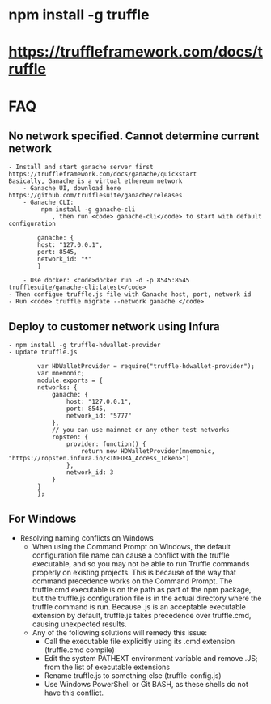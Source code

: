 # npm install -g truffle
# https://truffleframework.com/docs/truffle
# FAQ
## No network specified. Cannot determine current network
    - Install and start ganache server first https://truffleframework.com/docs/ganache/quickstart
    Basically, Ganache is a virtual ethereum network
        - Ganache UI, download here https://github.com/trufflesuite/ganache/releases
        - Ganache CLI: 
             npm install -g ganache-cli 
                , then run <code> ganache-cli</code> to start with default configuration
           
            ganache: {
            host: "127.0.0.1",
            port: 8545,
            network_id: "*"
            }
            
        - Use docker: <code>docker run -d -p 8545:8545 trufflesuite/ganache-cli:latest</code>
    - Then configue truffle.js file with Ganache host, port, network id
    - Run <code> truffle migrate --network ganache </code>
## Deploy to customer network using Infura
    - npm install -g truffle-hdwallet-provider 
    - Update truffle.js
     
            var HDWalletProvider = require("truffle-hdwallet-provider");
            var mnemonic;
            module.exports = {
            networks: {
                ganache: {
                    host: "127.0.0.1",
                    port: 8545,
                    network_id: "5777"
                },
                // you can use mainnet or any other test networks
                ropsten: {
                    provider: function() {
                        return new HDWalletProvider(mnemonic, "https://ropsten.infura.io/<INFURA_Access_Token>")
                    },
                    network_id: 3
                }
            }
            };
        
## For Windows
- Resolving naming conflicts on Windows
    - When using the Command Prompt on Windows, the default configuration file name can cause a conflict with the truffle executable, and so you may not be able to run Truffle commands properly on existing projects.
    This is because of the way that command precedence works on the Command Prompt. The truffle.cmd executable is on the path as part of the npm package, but the truffle.js configuration file is in the actual directory where the truffle command is run. Because .js is an acceptable executable extension by default, truffle.js takes precedence over truffle.cmd, causing unexpected results.
    - Any of the following solutions will remedy this issue:
        - Call the executable file explicitly using its .cmd extension (truffle.cmd compile)
        - Edit the system PATHEXT environment variable and remove .JS; from the list of executable extensions
        - Rename truffle.js to something else (truffle-config.js)
        - Use Windows PowerShell or Git BASH, as these shells do not have this conflict.

